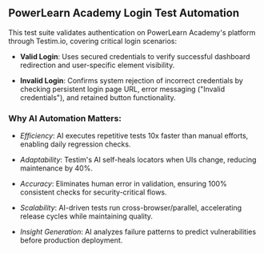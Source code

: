 ## PowerLearn Academy Login Test Automation

This test suite validates authentication on PowerLearn Academy's platform through Testim.io, covering critical login scenarios:

- **Valid Login**: Uses secured credentials to verify successful dashboard redirection and user-specific element visibility.

- **Invalid Login**: Confirms system rejection of incorrect credentials by checking persistent login page URL, error messaging ("Invalid credentials"), and retained button functionality.

### Why AI Automation Matters:

- *Efficiency*: AI executes repetitive tests 10x faster than manual efforts, enabling daily regression checks.

- *Adaptability*: Testim's AI self-heals locators when UIs change, reducing maintenance by 40%.

- *Accuracy*: Eliminates human error in validation, ensuring 100% consistent checks for security-critical flows.

- *Scalability*: AI-driven tests run cross-browser/parallel, accelerating release cycles while maintaining quality.

- *Insight Generation*: AI analyzes failure patterns to predict vulnerabilities before production deployment.
